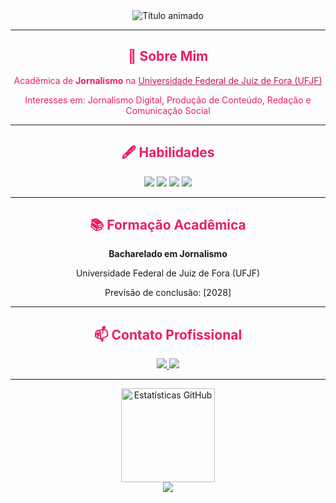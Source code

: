 <div align="center">
  <img src="https://readme-typing-svg.demolab.com?font=Fira+Code&pause=1000&color=E91E63&center=true&vCenter=true&width=435&lines=Maria+Fernanda+de+Souza+Silva;Acadêmica+de+Jornalismo;UFJF+-+Universidade+Federal+de+Juiz+de+Fora" alt="Título animado" />
</div>

---

<div align="center" style="color:#E91E63">
  <h2>🎥 Sobre Mim</h2>
  <p>Acadêmica de <strong>Jornalismo</strong> na <a href="https://www.ufjf.br/" target="_blank" style="color:#C2185B">Universidade Federal de Juiz de Fora (UFJF)</a></p>
  <p>Interesses em: Jornalismo Digital, Produção de Conteúdo, Redação e Comunicação Social</p>
</div>

---

<div align="center">
  <h2 style="color:#E91E63">🖋️ Habilidades</h2>
  
  <img src="https://img.shields.io/badge/Redação-Jornalística-FF4081?style=for-the-badge&logo=read-the-docs&logoColor=white" />
  <img src="https://img.shields.io/badge/Pesquisa-Acadêmica-E91E63?style=for-the-badge&logo=google-scholar&logoColor=white" />
  <img src="https://img.shields.io/badge/Edição-de%20Vídeo-FF80AB?style=for-the-badge&logo=adobe-premiere-pro&logoColor=white" />
  <img src="https://img.shields.io/badge/Produção-de%20Conteúdo-D81B60?style=for-the-badge&logo=blogger&logoColor=white" />
</div>

---

<div align="center">
  <h2 style="color:#E91E63">📚 Formação Acadêmica</h2>
  <p><strong>Bacharelado em Jornalismo</strong></p>
  <p>Universidade Federal de Juiz de Fora (UFJF)</p>
  <p>Previsão de conclusão: [2028]</p>
</div>

---

<div align="center">
  <h2 style="color:#E91E63">📫 Contato Profissional</h2>
  
  <a href="https://www.linkedin.com/in/maria-fernanda-de-souza-silva-33810b340/" target="_blank">
    <img src="https://img.shields.io/badge/LinkedIn-Maria_Fernanda-0077B5?style=for-the-badge&logo=linkedin&logoColor=white" />
  </a>
  <a href="mailto:mariasilva.fernanda@estudante.ufjf.br">
    <img src="https://img.shields.io/badge/Email_Acadêmico-ufjf.edu.br-D81B60?style=for-the-badge&logo=gmail&logoColor=white" />
  </a>
</div>

---

<div align="center">
  <img src="https://github-readme-stats.vercel.app/api?username=SEUUSERNAME&show_icons=true&theme=dracula&hide_border=true&title_color=E91E63&icon_color=FF80AB&text_color=f8f8f2&bg_color=0d1117" alt="Estatísticas GitHub" height="150" />
</div>

<div align="center">
  <img src="https://capsule-render.vercel.app/api?type=soft&color=FFC0CB&height=50&section=footer&text=Obrigada%20pela%20visita!&fontSize=20&fontColor=E91E63" />
</div>
